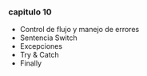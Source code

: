 
### capitulo 10
- Control de flujo y manejo de errores
- Sentencia Switch
- Excepciones 
- Try & Catch
- Finally
